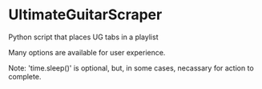 # UltimateGuitarScraper
Python script that places UG tabs in a playlist

Many options are available for user experience.

Note: 'time.sleep()' is optional, but, in some cases, necassary for action to complete.
